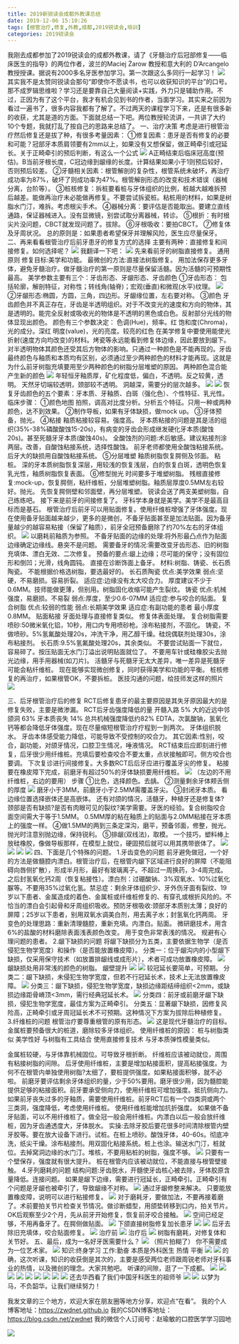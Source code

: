```yaml
---
title: 2019新锐读会成都外教课总结
date: 2019-12-06 15:10:26
tags: [根管治疗,修复,外教,成都,2019锐读会,培训]
categories: 2019锐读会
---
```

我刚去成都参加了2019锐读会的成都外教课，请了《牙髓治疗后冠部修复——临床医生的指导》的两位作者，波兰的Maciej Żarow 教授和意大利的 D’Arcangelo 教授授课。据说有2000多名牙医参加学习。第一次跟这么多同行一起学习！
![](https://zymblog-1258069789.cos.ap-chengdu.myqcloud.com/blog0176-rdhcd/01.png)
其实我不是太赞同锐读会那句“即使你不愿读书，也可以收获知识的平台”的口号。那不成罗辑思维啦？学习还是要靠自己大量阅读+实践，外力只是辅助作用。不过，正因为有了这个平台，我才有机会见到书的作者，当面学习。其实来之前因为看过一遍书了，很多内容我都有了解了。不过两天的课程学习下来，还是有很多新的收获，尤其是道的方面。下面就总结一下吧。两位教授轮流讲，一共讲了大约10个专题，我就打乱了按自己的思路来总结了。
一、治疗决策
考虑是进行根管治疗然后修复还是拔了种，有很多考量因素：
①修复因素：患牙是否有修复的必要和可能？冠部牙本质肩领要有2mm以上，如果没有又想保留，做正畸牵引或冠延长。关于正畸牵引的预后判断，有这么一个公式
![](https://zymblog-1258069789.cos.ap-chengdu.myqcloud.com/blog0176-rdhcd/02.png)
A正畸结束后临床冠高度(预估)。B当前牙根长度，C冠边缘到龈缘的长度。计算结果如果小于1则预后较好，否则预后较差。
②牙髓相关因素：根管解剖的复杂性，根管系统未破坏，再治疗成功率为87%，破坏了则成功率为47%。根管解剖形态的改变和技术错误（器械分离，台阶等）。
③桩核修复：拆桩要看桩与牙体组织的比例，桩越大越难拆预后越差。能做再治疗未必能做再修复。不要尝试拆瓷桩。粘桩用的材料，如果是树脂水门汀，难拆。考虑根尖手术。
④器械分离：要评估是否能取出。要建立直线通路，保证器械进入。没有显微镜，别尝试取分离器械，转诊。
⑤根折：有时根尖片没问题，CBCT就发现问题了。拔除。
⑥牙根吸收：要拍CBCT。
⑦修复体及牙周状况。
总的原则是：如果患者希望保牙并理解风险，医生应尽量保牙。
二、再来看看根管治疗后前牙患牙的修复方式的选择
主要有两种：直接修复和间接修复。如何选择呢？
![](https://zymblog-1258069789.cos.ap-chengdu.myqcloud.com/blog0176-rdhcd/03.png)
我翻译一下吧：
![](https://zymblog-1258069789.cos.ap-chengdu.myqcloud.com/blog0176-rdhcd/04.png)
先来看前牙的树脂直接修复。
通用原则
修复目标:美学和功能。
最微创的方法:直接法树脂修复。
用加法保存更多牙体，避免牙髓治疗。做牙髓治疗的第一原则是尽量保留活髓。因为活髓的可预期性最高。
美学参数主要有三个：牙齿形态、牙龈形态、牙齿颜色
①牙齿形态：
包括轮廓，解剖特征，对称性；转线角(轴脊)；宏观(垂直)和微观(水平)纹理。
![](https://zymblog-1258069789.cos.ap-chengdu.myqcloud.com/blog0176-rdhcd/05.png)
②牙龈形态:椭圆，方圆，三角，四边形。牙龈缘位置，左右要对称。
③颜色
牙齿颜色并不真正存在，牙齿是半透明组织。对于不改变光的速度和方向的物体，其是透明的。能完全反射或吸收光的物体是不透明的黑色或白色。反射部分光线的物体显现出颜色。
颜色有三个参数决定：
色调(Hue)，频率。红
饱和度(Chroma)，光的成分。深红
明度(value)，光的亮度。较亮的红色
在美学修复中要使用能使光折射(速度方向均改变)的材料。烤瓷等永远能看到修复体边缘，因此要放到龈下。
对半透明物体其颜色还受其后方物体的影响。只通过一种颜色是不能再现的。牙齿最终颜色与釉质和本质均有区别，必须通过至少两种颜色的材料才能再现。这就是为什么前牙树脂充填要用至少两种颜色的树脂分层堆塑的原因。
两种颜色混合能产生新的颜色
![](https://zymblog-1258069789.cos.ap-chengdu.myqcloud.com/blog0176-rdhcd/06.png)
年轻恒牙釉质厚，矿化程度低，偏白，不透明。反之较黄，透明。
天然牙切端较透明，颈部较不透明。
洞越深，需要分的层次越多。
![](https://zymblog-1258069789.cos.ap-chengdu.myqcloud.com/blog0176-rdhcd/07.png)
![](https://zymblog-1258069789.cos.ap-chengdu.myqcloud.com/blog0176-rdhcd/08.png)
恢复牙齿颜色的五个要素：牙本质、牙釉质、白斑（强化色）、个性特征、乳光性。
临床步骤：
①颜色地图
拍照，调高对比度分析。分析五个特征。只用一种或两种颜色，达不到效果。
②制作导板，如果有牙体缺损，做mock up。
③牙体预备，抛光。
④粘接
釉质粘接较容易。强度高。
牙本质粘接的问题是其是活的组织(35%-38%磷酸酸蚀15-20s)，有病变的牙齿会形成继发硬化牙本质(酸蚀20s)。甚至死髓牙牙本质(酸蚀40s)。
全酸蚀剂的问题:术后敏感。建议粘接剂涂两层。改善，自酸蚀粘接系统，选择性酸蚀。
前牙老师都使用全酸蚀粘接系统。后牙大的缺损用自酸蚀粘接系统。
⑤分层堆塑
釉质树脂恢复腭侧及邻面。
粘桩。
深的牙本质树脂恢复深层，用较浅的恢复浅层，白的恢复白斑，透明色恢复乳光性，釉质树脂恢复表面。
⑥修型抛光
时间要多于堆塑树脂。
残根直接修复:mock-up，恢复腭侧，粘纤维桩，分层堆塑树脂。釉质层厚度0.5MM左右较好。抛光。
先恢复腭侧壁和邻面壁，再分层堆塑。
锐读会送了两支美塑树脂，自己练练吧。
接下来是前牙的间接修复了。
牙科学本身就是美学。美学不是最高目标而是基石。
根管治疗后前牙可以用贴面修复。使用纤维桩增强了牙体强度。现在使用备牙贴面越来越少，更多的是微创，不备牙贴面甚至是加法贴面。因为备牙量越少的越容易粘接（保留了釉质），前牙全冠预备磨除了约70%左右的牙体组织。
![](https://zymblog-1258069789.cos.ap-chengdu.myqcloud.com/blog0176-rdhcd/09.png)
以磨耗前釉质为参照。
不备牙贴面的边缘的处理:将外形最凸点作为贴面边缘确定边缘线。悬突不是问题。
需要备牙的情况:需要改变牙齿形态、旧的树脂充填体、漂白无效、二次修复。
预备的要点:龈上边缘；尽可能的保守；没有固位形和倒凹；光滑，线角圆钝。
直接在诊断饰面上备牙。
材料:树脂、铸瓷、长石质陶瓷。
不能根据价格选树脂，要选最好的。
长石质陶瓷
优点:美学效果
弱点:坚硬，不易磨损。容易折裂。
适应症:边缘没有太大咬合力。
厚度建议不少于0.6MM。技师能做更薄，但别用。树脂固化收缩可能产生裂纹。
铸瓷
优点:机械强度，易磨损。不易裂
弱点:厚度，至少0.6-07MM
适应症:参与咬合的贴面。
复合树脂
优点:较弱的性能
弱点:长期美学效果
适应症:有副功能的患者
最小厚度0.8MM。
贴面粘接
牙面处理与直接修复类似。
修复体表面处理。
复合树脂需要喷砂:50微米氧化铝，10秒，用口内专用喷砂枪。涂布粘接剂，不固化。
铸瓷，不做喷砂。5%氢氟酸处理20s，冲洗干净，用乙醇干燥。硅烷偶联剂处理30s，涂布粘接剂。
长石质:9.5%氢氟酸处理20s，其余类似。
不要尝试贴面一下就位，容易碎了。按压贴面无水门汀溢出说明贴面就位了。
不要用车针或硅橡胶尖去抛光边缘，用手用器械(如刀片)。
活髓牙与死髓牙无太大差异，唯一差异是死髓牙可能会粘纤维桩。
现在能够实现微创修复，同时获得美学和功能的平衡。
桩核修复的再治疗，如果根管OK，不要拆桩。
医技沟通的问题，给技师发这样的照片
![](https://zymblog-1258069789.cos.ap-chengdu.myqcloud.com/blog0176-rdhcd/10.png)

三、后牙根管治疗后的修复
RCT后修复患牙的最主要原因是其失牙原因最大的是修复失败，主要是微渗漏。
RCT后牙齿强度降低的量
开髓入路 5%
大的近远中邻颌洞 63%
牙本质丧失 14%
总共机械强度降低约82%
EDTA，次氯酸钠，氢氧化钙等都会降低牙体强度。现在尽量缩短根管治疗疗程到一到两次。
牙体组织脱水。
牙齿本体感受能力降低，可能导致不受控制的咬合力。
其它因素:性别，咬合，副功能，对颌牙情况，口腔卫生情况，唾液情况。
RCT结束后应即刻进行修复，后牙很少用纤维桩。充填后要检查咬合不要太重，点状接触即可。侧方咬合也要调。
下次复诊进行间接修复。大多数RCT后后牙应进行覆盖牙尖的修复。
粘接要在橡皮障下完成，前磨牙有超过50%的牙体缺损要用纤维桩。
![](https://zymblog-1258069789.cos.ap-chengdu.myqcloud.com/blog0176-rdhcd/11.png)
（左边的不用纤维桩，右边的要用）
步骤
①比色，选择颜色。去龋。
②测量剩余牙体颊舌侧的厚度
![](https://zymblog-1258069789.cos.ap-chengdu.myqcloud.com/blog0176-rdhcd/12.png)
磨牙小于3MM，前磨牙小于2.5MM需覆盖牙尖。
③封闭牙本质。
看边缘位置选择嵌体还是高嵌体。
还有对颌的情况，活髓牙，种植牙还是修复体?
颈部是否有缺损?是否有肉眼可见的裂纹?美学需要。牙医的经验。复合树脂咬合面空间需大于等于1.5MM。
0.5MM厚的粘在釉质上的贴面与2.0MM粘接在牙本质上的强度一样。
④做1.5MM的两到三条定深沟，磨平，预备邻面，修整，抛光。抛光时注意别抛边缘，保持锐利。
⑤排龈(双线法)，取模。
一个技巧，塑料棒上放硅橡胶，像做导板那样，在模型上就位，硬固预后就可以用其携带嵌体了。
![](https://zymblog-1258069789.cos.ap-chengdu.myqcloud.com/blog0176-rdhcd/13.png)
![](https://zymblog-1258069789.cos.ap-chengdu.myqcloud.com/blog0176-rdhcd/14.png)
![](https://zymblog-1258069789.cos.ap-chengdu.myqcloud.com/blog0176-rdhcd/15.png)
![](https://zymblog-1258069789.cos.ap-chengdu.myqcloud.com/blog0176-rdhcd/16.png)
四、下面是几个特殊的问题。
1.牙齿变色的问题
前牙避免做冠，一个好的方法是做髓腔内漂白。根管治疗后，在根管内龈下区域进行良好的屏障（不能阻碍向唇侧扩散），形成半月形，最好有玻璃离子。不超过一周换药，3-4周完成。之后封氢氧化钙2周（恢复粘接性）。漂白剂：过硼酸钠、3%双氧水、10%过氧化脲等。不要用35%过氧化氢。禁忌症：剩余牙体组织少、牙外伤牙面有裂纹、19岁以下患者、金属造成的着色、金属桩或纤维桩修复的、有穿孔或根折风险的。不恰当的漂白会引起骨和牙周组织吸收。预防牙根吸收:颈部牙本质别太薄；良好的屏障；25岁以下患者，别用双氧水调美白剂，用去离子水；封氢氧化钙两周。
牙变色的处理思路：重新清理髓腔，重新充填。内漂白。贴面。
微研磨技术，用含6%的盐酸的材料磨除表面浅表颜色改变。
用于变色非常表浅的情况。
规避有心理问题的患者。
2.龈下缺损的问题
将龈下缺损分为五类，主要依据生物学（是否侵犯生物学宽度）和操作（是否能放置橡皮障）。
分类一：位于龈沟内的小型龈下缺损，仅采用保守技术（如放置排龈线或成形片），术者可成功放置橡皮障。
![](https://zymblog-1258069789.cos.ap-chengdu.myqcloud.com/blog0176-rdhcd/17.png)
龈缺损处用非常浅的颜色的树脂。
龈壁提升
![](https://zymblog-1258069789.cos.ap-chengdu.myqcloud.com/blog0176-rdhcd/18.png)
![](https://zymblog-1258069789.cos.ap-chengdu.myqcloud.com/blog0176-rdhcd/19.png)
较冠延长要简单，可预期。
分类二：龈下缺损，未侵犯生物学宽度，但若不行冠延长术，技术上无法放置橡皮障。
![](https://zymblog-1258069789.cos.ap-chengdu.myqcloud.com/blog0176-rdhcd/20.png)
分类三：龈下缺损，侵犯生物学宽度，缺损边缘距结缔组织<2mm，或缺损边缘距骨嵴顶<3mm，需行经典冠延长术。
![](https://zymblog-1258069789.cos.ap-chengdu.myqcloud.com/blog0176-rdhcd/21.png)
分类四：前牙或前磨牙龈下缺损，侵犯生物学宽度，最佳方案为正畸牵引。
分类五：显著龈下缺损，因修复风险高，正畸牵引或牙周冠延长术不可预期。这种情况下方案为拔除后种植修复。
3.纤维桩的问题
根管治疗要尊重根管的原有形态。
![](https://zymblog-1258069789.cos.ap-chengdu.myqcloud.com/blog0176-rdhcd/22.png)
这是现代牙髓治疗的目标。金属桩要预备很大的桩道，磨除较多牙体组织。
使用纤维桩的原因：
桩与树脂类似
美学性好
与树脂有工具结合
使用直接修复技术
与牙本质弹性模量类似。

金属桩较硬，与牙体靠机械固位。可导致牙根折断。
纤维桩应该被动就位，周围有粘接树脂的间隙。
后牙使用纤维桩，主要是增加粘接面积，提高粘接强度。为何不在根管内单独使用树脂?太细了，要桩提供强度。如果粘接面积够，就不必啦。
前磨牙要评估剩余牙体组织的量，少于50%要用。磨牙很少用，因为髓腔能提供足够的粘接面积。前牙要承受侧向力，使用纤维桩可增加强度。抵抗侧向力。如果前牙丧失过多的牙釉质，需要使用纤维桩。前牙RCT后有一个四类洞或两个三类洞，强度降低，考虑使用纤维桩。
使用纤维桩能增加抗折强度。
如果做不备牙贴面，可以不用纤维桩了。做全冠一般会用纤维桩。内漂白以后一般会放纤维桩，因为牙齿通透度大，牙体脱水。
实操:去除牙胶后要花很多时间清除根管内壁牙胶等。要在放大设备下进行。试桩。在桩上喷砂。酸蚀牙体，40-60s。彻底冲洗，纸尖干燥。涂布粘接剂。用双固化粘接系统。桩上也涂。输送水门汀，桩就位。去掉窝洞边缘的水门汀。堆核，不要用粘桩的树脂，强度不够。
![](https://zymblog-1258069789.cos.ap-chengdu.myqcloud.com/blog0176-rdhcd/23.png)
只要有一个壁保存，强度就有很大提升。
桩在根管内应该被动就位，不能直接与根管壁接触。
4.牙列磨耗的问题
结构问题:牙齿脱水，开髓使牙齿核心被去除，牙体胶原含量降低。连接问题。
如果是龈下边缘，需要进行冠延长，正畸牵引。正畸牵引有个问题是牙龈也被牵引了，导致龈缘不对称。
![](https://zymblog-1258069789.cos.ap-chengdu.myqcloud.com/blog0176-rdhcd/24.png)
通过牙龈修整来解决。
只要能放置橡皮障，说明可以进行粘接修复。
![](https://zymblog-1258069789.cos.ap-chengdu.myqcloud.com/blog0176-rdhcd/25.png)
对于磨耗牙，要做加法，不要再接着磨了。术前要拍关节片检查关节情况。做诊断蜡型，用颌垫转移到口内，拍关节片。OK后观察至少2个月，先从前牙开始修复，恢复前牙咬合接触。
![](https://zymblog-1258069789.cos.ap-chengdu.myqcloud.com/blog0176-rdhcd/26.png)
空间已经足够，不用再备牙了。在腭侧做贴面。
![](https://zymblog-1258069789.cos.ap-chengdu.myqcloud.com/blog0176-rdhcd/27.png)
下颌直接树脂修复加长患牙
![](https://zymblog-1258069789.cos.ap-chengdu.myqcloud.com/blog0176-rdhcd/28.png)
![](https://zymblog-1258069789.cos.ap-chengdu.myqcloud.com/blog0176-rdhcd/29.png)
后牙去除旧充填体，咬合贴面修复。
![](https://zymblog-1258069789.cos.ap-chengdu.myqcloud.com/blog0176-rdhcd/30.png)
治疗前
![](https://zymblog-1258069789.cos.ap-chengdu.myqcloud.com/blog0176-rdhcd/31.png)
治疗后
![](https://zymblog-1258069789.cos.ap-chengdu.myqcloud.com/blog0176-rdhcd/32.png)
树脂有磨耗，对修复体和关节好。
五、最后，成为一名好牙医需要什么？
![](https://zymblog-1258069789.cos.ap-chengdu.myqcloud.com/blog0176-rdhcd/33.png)
（照片拍糊了）
你不需要成为一位艺术家。
![](https://zymblog-1258069789.cos.ap-chengdu.myqcloud.com/blog0176-rdhcd/34.png)
知识:终身学习
工作:勤奋 本质是外科医生
热情
平衡
![](https://zymblog-1258069789.cos.ap-chengdu.myqcloud.com/blog0176-rdhcd/35.png)
![](https://zymblog-1258069789.cos.ap-chengdu.myqcloud.com/blog0176-rdhcd/36.png)
的确，这次听课，知识的收获倒是其次的，主要是感受两位老师跟周锐老师对牙科事业的热情，以及微创的理念。大家共勉吧。
听课的间隙，逛了一下成都。
![](https://zymblog-1258069789.cos.ap-chengdu.myqcloud.com/blog0176-rdhcd/37.png)
![](https://zymblog-1258069789.cos.ap-chengdu.myqcloud.com/blog0176-rdhcd/38.png)
![](https://zymblog-1258069789.cos.ap-chengdu.myqcloud.com/blog0176-rdhcd/39.png)
![](https://zymblog-1258069789.cos.ap-chengdu.myqcloud.com/blog0176-rdhcd/40.png)
![](https://zymblog-1258069789.cos.ap-chengdu.myqcloud.com/blog0176-rdhcd/41.png)
![](https://zymblog-1258069789.cos.ap-chengdu.myqcloud.com/blog0176-rdhcd/42.png)
![](https://zymblog-1258069789.cos.ap-chengdu.myqcloud.com/blog0176-rdhcd/43.png)
![](https://zymblog-1258069789.cos.ap-chengdu.myqcloud.com/blog0176-rdhcd/44.png)
![](https://zymblog-1258069789.cos.ap-chengdu.myqcloud.com/blog0176-rdhcd/45.png)
还去华西看了我们中国牙科医生的祖师爷
![](https://zymblog-1258069789.cos.ap-chengdu.myqcloud.com/blog0176-rdhcd/46.png)
![](https://zymblog-1258069789.cos.ap-chengdu.myqcloud.com/blog0176-rdhcd/47.png)
以梦为马，不负韶华。让我们继续努力！

我发文章的三个地方，欢迎大家在朋友圈等地方分享，欢迎点“在看”。
我的个人博客地址：https://zwdnet.github.io
我的CSDN博客地址：https://blog.csdn.net/zwdnet
我的微信个人订阅号：赵瑜敏的口腔医学学习园地


![](https://zymblog-1258069789.cos.ap-chengdu.myqcloud.com/other/wx.jpg)